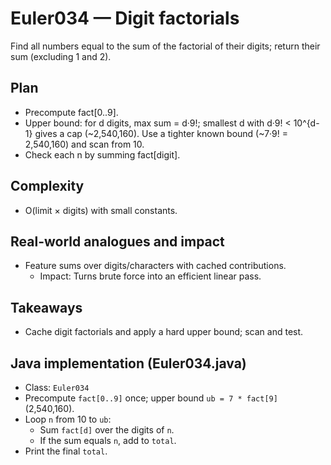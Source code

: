 # Euler034 — Digit factorials

Find all numbers equal to the sum of the factorial of their digits; return their sum (excluding 1 and 2).

## Plan

- Precompute fact[0..9].
- Upper bound: for d digits, max sum = d·9!; smallest d with d·9! < 10^{d-1} gives a cap (~2,540,160). Use a tighter known bound (~7·9! = 2,540,160) and scan from 10.
- Check each n by summing fact[digit].

## Complexity
- O(limit × digits) with small constants.

## Real-world analogues and impact
- Feature sums over digits/characters with cached contributions.
  - Impact: Turns brute force into an efficient linear pass.

## Takeaways
- Cache digit factorials and apply a hard upper bound; scan and test.


## Java implementation (Euler034.java)

- Class: `Euler034`
- Precompute `fact[0..9]` once; upper bound `ub = 7 * fact[9]` (2,540,160).
- Loop `n` from 10 to `ub`:
  - Sum `fact[d]` over the digits of `n`.
  - If the sum equals `n`, add to `total`.
- Print the final `total`.
